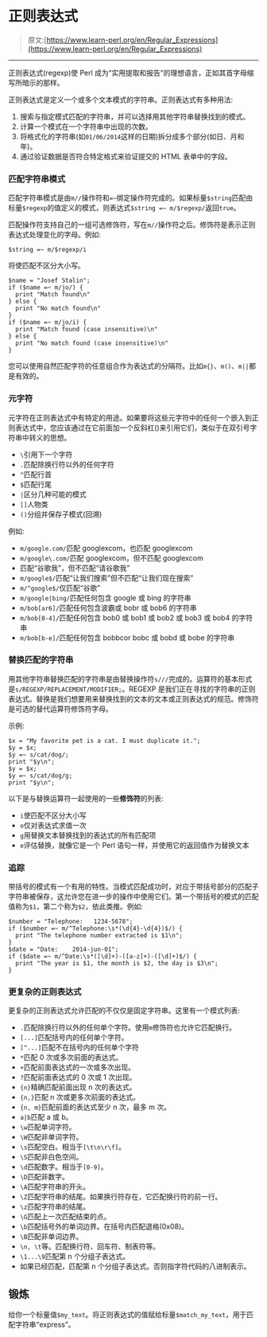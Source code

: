 # 正则表达式

> 原文:[https://www.learn-perl.org/en/Regular_Expressions](https://www.learn-perl.org/en/Regular_Expressions)

* * *

正则表达式(regexp)使 Perl 成为“实用提取和报告”的理想语言，正如其首字母缩写所暗示的那样。

正则表达式是定义一个或多个文本模式的字符串。正则表达式有多种用法:

1.  搜索与指定模式匹配的字符串，并可以选择用其他字符串替换找到的模式。
2.  计算一个模式在一个字符串中出现的次数。
3.  将格式化的字符串(如`01/06/2014`这样的日期)拆分成多个部分(如日、月和年)。
4.  通过验证数据是否符合特定格式来验证提交的 HTML 表单中的字段。

### 匹配字符串模式

匹配字符串模式是由`m//`操作符和`=~`绑定操作符完成的。如果标量`$string`匹配由标量`$regexp`的值定义的模式，则表达式`$string =~ m/$regexp/`返回`true`。

匹配操作符支持自己的一组可选修饰符，写在`m//`操作符之后。修饰符是表示正则表达式处理变化的字母。例如:

`$string =~ m/$regexp/i`

将使匹配不区分大小写。

```
$name = "Josef Stalin";
if ($name =~ m/jo/) {
  print "Match found\n"
} else {
  print "No match found\n"
}
if ($name =~ m/jo/i) {
  print "Match found (case insensitive)\n"
} else {
  print "No match found (case insensitive)\n"
} 
```

您可以使用自然匹配字符的任意组合作为表达式的分隔符。比如`m{}`、`m()`、`m||`都是有效的。

### 元字符

元字符在正则表达式中有特定的用途。如果要将这些元字符中的任何一个嵌入到正则表达式中，您应该通过在它前面加一个反斜杠()来引用它们，类似于在双引号字符串中转义的思想。

*   `\`引用下一个字符
*   `.`匹配除换行符以外的任何字符
*   `^`匹配行首
*   `$`匹配行尾
*   `|`区分几种可能的模式
*   `[]`人物类
*   `()`分组并保存子模式(回溯)

例如:

*   `m/google.com/`匹配 googlexcom，也匹配 googlexcom
*   `m/google\.com/`匹配 googlexcom，但不匹配 googlexcom
*   匹配“谷歌我”，但不匹配“请谷歌我”
*   `m/google$/`匹配“让我们搜索”但不匹配“让我们现在搜索”
*   `m/^google$/`仅匹配“谷歌”
*   `m/google|bing/`匹配任何包含 google 或 bing 的字符串
*   `m/bob[ar6]/`匹配任何包含波霸或 bobr 或 bob6 的字符串
*   `m/bob[0-4]/`匹配任何包含 bob0 或 bob1 或 bob2 或 bob3 或 bob4 的字符串
*   `m/bob[b-e]/`匹配任何包含 bobbcor bobc 或 bobd 或 bobe 的字符串

### 替换匹配的字符串

用其他字符串替换匹配的字符串是由替换操作符`s///`完成的。运算符的基本形式是`s/REGEXP/REPLACEMENT/MODIFIER;`。REGEXP 是我们正在寻找的字符串的正则表达式。替换是我们想要用来替换找到的文本的文本或正则表达式的规范。修饰符是可选的替代运算符修饰符字母。

示例:

```
$x = "My favorite pet is a cat. I must duplicate it.";
$y = $x;
$y =~ s/cat/dog/;
print "$y\n";
$y = $x;
$y =~ s/cat/dog/g;
print "$y\n"; 
```

以下是与替换运算符一起使用的一些**修饰符**的列表:

*   `i`使匹配不区分大小写
*   `o`仅对表达式求值一次
*   `g`用替换文本替换找到的表达式的所有匹配项
*   `e`评估替换，就像它是一个 Perl 语句一样，并使用它的返回值作为替换文本

### 追踪

带括号的模式有一个有用的特性。当模式匹配成功时，对应于带括号部分的匹配子字符串被保存，这允许您在进一步的操作中使用它们。第一个带括号的模式的匹配值称为`$1`，第二个称为`$2`，依此类推。例如:

```
$number = "Telephone:   1234-5678";
if ($number =~ m/^Telephone:\s*(\d{4}-\d{4})$/) {
  print "The telephone number extracted is $1\n";
}
$date = "Date:    2014-jun-01";
if ($date =~ m/^Date:\s*([\d]+)-([a-z]+)-([\d]+)$/) {
  print "The year is $1, the month is $2, the day is $3\n";
} 
```

### 更复杂的正则表达式

更复杂的正则表达式允许匹配的不仅仅是固定字符串。这里有一个模式列表:

*   `.`匹配除换行符以外的任何单个字符。使用`m`修饰符也允许它匹配换行。
*   `[...]`匹配括号内的任何单个字符。
*   `[^...]`匹配不在括号内的任何单个字符
*   `*`匹配 0 次或多次前面的表达式。
*   `+`匹配前面表达式的一次或多次出现。
*   `?`匹配前面表达式的 0 次或 1 次出现。
*   `{n}`精确匹配前面出现 n 次的表达式。
*   `{n,}`匹配 n 次或更多次前面的表达式。
*   `{n, m}`匹配前面的表达式至少 n 次，最多 m 次。
*   `a|b`匹配 a 或 b。
*   `\w`匹配单词字符。
*   `\W`匹配非单词字符。
*   `\s`匹配空白。相当于`[\t\n\r\f]`。
*   `\S`匹配非白色空间。
*   `\d`匹配数字。相当于`[0-9]`。
*   `\D`匹配非数字。
*   `\A`匹配字符串的开头。
*   `\Z`匹配字符串的结尾。如果换行符存在，它匹配换行符的前一行。
*   `\z`匹配字符串的结尾。
*   `\G`匹配上一次匹配结束的点。
*   `\b`匹配括号外的单词边界。在括号内匹配退格(0x08)。
*   `\B`匹配非单词边界。
*   `\n, \t`等。匹配换行符、回车符、制表符等。
*   `\1...\9`匹配第 n 个分组子表达式。
*   如果已经匹配，匹配第 n 个分组子表达式。否则指字符代码的八进制表示。

## 锻炼

给你一个标量值`$my_text`。将正则表达式的值赋给标量`$match_my_text`，用于匹配字符串“express”。